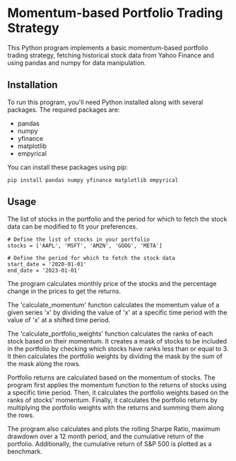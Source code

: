 # Momentum-based Portfolio Trading Strategy
This Python program implements a basic momentum-based portfolio trading strategy, fetching historical stock data from Yahoo Finance and using pandas and numpy for data manipulation.

## Installation
To run this program, you'll need Python installed along with several packages. The required packages are:

- pandas
- numpy
- yfinance
- matplotlib
- empyrical

You can install these packages using pip:
```
pip install pandas numpy yfinance matplotlib empyrical
```

## Usage
The list of stocks in the portfolio and the period for which to fetch the stock data can be modified to fit your preferences.

```
# Define the list of stocks in your portfolio
stocks = ['AAPL', 'MSFT', 'AMZN', 'GOOG', 'META']

# Define the period for which to fetch the stock data
start_date = '2020-01-01'
end_date = '2023-01-01'
```

The program calculates monthly price of the stocks and the percentage change in the prices to get the returns.

The 'calculate_momentum' function calculates the momentum value of a given series 'x' by dividing the value of 'x' at a specific time period with the value of 'x' at a shifted time period.

The 'calculate_portfolio_weights' function calculates the ranks of each stock based on their momentum. It creates a mask of stocks to be included in the portfolio by checking which stocks have ranks less than or equal to 3. It then calculates the portfolio weights by dividing the mask by the sum of the mask along the rows.

Portfolio returns are calculated based on the momentum of stocks. The program first applies the momentum function to the returns of stocks using a specific time period. Then, it calculates the portfolio weights based on the ranks of stocks' momentum. Finally, it calculates the portfolio returns by multiplying the portfolio weights with the returns and summing them along the rows.

The program also calculates and plots the rolling Sharpe Ratio, maximum drawdown over a 12 month period, and the cumulative return of the portfolio. Additionally, the cumulative return of S&P 500 is plotted as a benchmark.